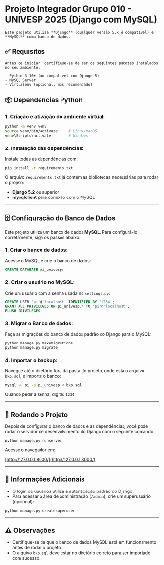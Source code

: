 # Projeto Integrador Grupo 010 - UNIVESP 2025 (Django com MySQL)
```
Este projeto utiliza **Django** (qualquer versão 5.x é compatível) e **MySQL** como banco de dados.
```

## ✅ Requisitos
```
Antes de iniciar, certifique-se de ter os seguintes pacotes instalados no seu ambiente:

- Python 3.10+ (ou compatível com Django 5)
- MySQL Server
- Virtualenv (opcional, mas recomendado)

```

## 📦 Dependências Python

### 1. Criação e ativação do ambiente virtual:

```bash
python -m venv venv
source venv/bin/activate     # Linux/macOS
venv\Scripts\activate        # Windows
```

### 2. Instalação das dependências:

Instale todas as dependências com:

```bash
pip install -r requirements.txt
```

O arquivo `requirements.txt` já contém as bibliotecas necessárias para rodar o projeto:

- **Django 5.2** ou superior
- **mysqlclient** para conexão com o MySQL

---

## 🗄️ Configuração do Banco de Dados

Este projeto utiliza um banco de dados **MySQL**. Para configurá-lo corretamente, siga os passos abaixo:

### 1. Criar o banco de dados:

Acesse o MySQL e crie o banco de dados:

```sql
CREATE DATABASE pi_univesp;
```

### 2. Criar o usuário no MySQL:

Crie um usuário com a senha usada no `settings.py`:

```sql
CREATE USER 'pi'@'localhost' IDENTIFIED BY '1234';
GRANT ALL PRIVILEGES ON pi_univesp.* TO 'pi'@'localhost';
FLUSH PRIVILEGES;
```

### 3. Migrar o Banco de dados:
Faça as migrações do banco de dados padrão do Django para o MySQL:

```bash
python manage.py makemigrations
python manage.py migrate
```

### 4. Importar o backup:

Navegue até o diretório fora da pasta do projeto, onde está o arquivo `bkp.sql`, e importe o banco:

```bash
mysql -u pi -p pi_univesp < bkp.sql
```

Quando pedir a senha, digite: `1234`

---

## 🚀 Rodando o Projeto

Depois de configurar o banco de dados e as dependências, você pode rodar o servidor de desenvolvimento do Django com o seguinte comando:

```bash
python manage.py runserver
```

Acesse o navegador em:

[http://127.0.0.1:8000/](http://127.0.0.1:8000/)

---

## 🔑 Informações Adicionais

- O login de usuários utiliza a autenticação padrão do Django.
- Para acessar a área de administração (`/admin`), crie um superusuário (opcional):

```bash
python manage.py createsuperuser
```

---

## ⚠️ Observações
- Certifique-se de que o banco de dados MySQL está em funcionamento antes de rodar o projeto.
- O arquivo `bkp.sql` deve estar no diretório correto para ser importado com sucesso.

